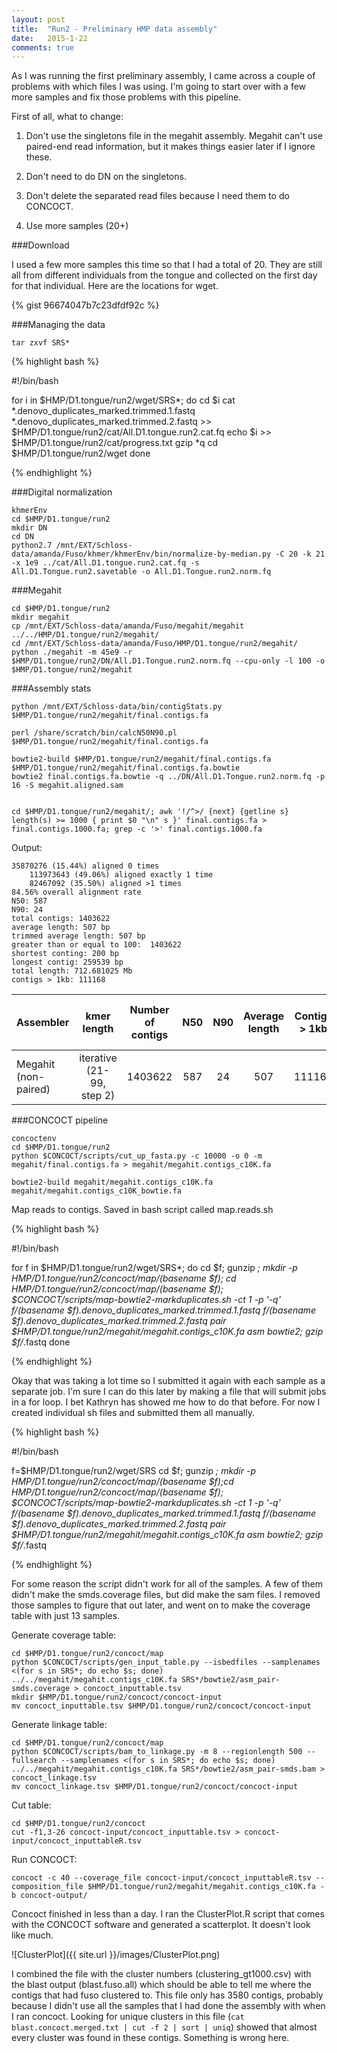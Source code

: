 ```yaml
---
layout: post
title:  "Run2 - Preliminary HMP data assembly"
date:   2015-1-22
comments: true
---
```


As I was running the first preliminary assembly, I came across a couple of problems with which files I was using. I'm going to start over with a few more samples and fix those problems with this pipeline.

First of all, what to change:

1. Don't use the singletons file in the megahit assembly. Megahit can't use paired-end read information, but it makes things easier later if I ignore these.

2. Don't need to do DN on the singletons.

3. Don't delete the separated read files because I need them to do CONCOCT.

4. Use more samples (20+)


###Download

I used a few more samples this time so that I had a total of 20. They are still all from different individuals from the tongue and collected on the first day for that individual. Here are the locations for wget.

{% gist 96674047b7c23dfdf92c %}

###Managing the data

~~~~
tar zxvf SRS*
~~~~


{% highlight bash %}

#!/bin/bash

for i in $HMP/D1.tongue/run2/wget/SRS*; do
	cd $i
	cat *.denovo_duplicates_marked.trimmed.1.fastq *.denovo_duplicates_marked.trimmed.2.fastq >> $HMP/D1.tongue/run2/cat/All.D1.tongue.run2.cat.fq
	echo $i >> $HMP/D1.tongue/run2/cat/progress.txt
	gzip *q
	cd $HMP/D1.tongue/run2/wget
done

{% endhighlight %}

###Digital normalization

~~~~
khmerEnv
cd $HMP/D1.tongue/run2
mkdir DN
cd DN
python2.7 /mnt/EXT/Schloss-data/amanda/Fuso/khmer/khmerEnv/bin/normalize-by-median.py -C 20 -k 21 -x 1e9 ../cat/All.D1.tongue.run2.cat.fq -s All.D1.Tongue.run2.savetable -o All.D1.Tongue.run2.norm.fq
~~~~

###Megahit

~~~~
cd $HMP/D1.tongue/run2
mkdir megahit
cp /mnt/EXT/Schloss-data/amanda/Fuso/megahit/megahit ../../HMP/D1.tongue/run2/megahit/
cd /mnt/EXT/Schloss-data/amanda/Fuso/HMP/D1.tongue/run2/megahit/
python ./megahit -m 45e9 -r $HMP/D1.tongue/run2/DN/All.D1.Tongue.run2.norm.fq --cpu-only -l 100 -o $HMP/D1.tongue/run2/megahit
~~~~

###Assembly stats

~~~~
python /mnt/EXT/Schloss-data/bin/contigStats.py $HMP/D1.tongue/run2/megahit/final.contigs.fa

perl /share/scratch/bin/calcN50N90.pl $HMP/D1.tongue/run2/megahit/final.contigs.fa

bowtie2-build $HMP/D1.tongue/run2/megahit/final.contigs.fa $HMP/D1.tongue/run2/megahit/final.contigs.fa.bowtie
bowtie2 final.contigs.fa.bowtie -q ../DN/All.D1.Tongue.run2.norm.fq -p 16 -S megahit.aligned.sam 


cd $HMP/D1.tongue/run2/megahit/; awk '!/^>/ {next} {getline s} length(s) >= 1000 { print $0 "\n" s }' final.contigs.fa > final.contigs.1000.fa; grep -c '>' final.contigs.1000.fa 
~~~~

Output:

~~~~
35870276 (15.44%) aligned 0 times
    113973643 (49.06%) aligned exactly 1 time
    82467092 (35.50%) aligned >1 times
84.56% overall alignment rate
N50: 587
N90: 24
total contigs: 1403622
average length: 507 bp
trimmed average length: 507 bp
greater than or equal to 100:  1403622
shortest conting: 200 bp
longest contig: 259539 bp
total length: 712.681025 Mb
contigs > 1kb: 111168
~~~~



Assembler | kmer length | Number of contigs | N50 | N90 | Average length | Contigs > 1kb | percent of reads used | assembly file name
:---------------|:--------:|:--------:|:--------:|:--------:|:------------:|:------------:|:------------:|--------:
Megahit (non-paired) | iterative (21-99, step 2) | 1403622 | 587 | 24 | 507 |  111168 | 84.56% | $HMP/D1.tongue/run2/megahit/final.contigs.fa

###CONCOCT pipeline

~~~~
concoctenv
cd $HMP/D1.tongue/run2
python $CONCOCT/scripts/cut_up_fasta.py -c 10000 -o 0 -m megahit/final.contigs.fa > megahit/megahit.contigs_c10K.fa

bowtie2-build megahit/megahit.contigs_c10K.fa megahit/megahit.contigs_c10K_bowtie.fa
~~~~

Map reads to contigs. Saved in bash script called map.reads.sh

{% highlight bash %}

#!/bin/bash

for f in $HMP/D1.tongue/run2/wget/SRS*; do 
  	cd $f;
  	gunzip *;
  	mkdir -p $HMP/D1.tongue/run2/concoct/map/$(basename $f);
    cd $HMP/D1.tongue/run2/concoct/map/$(basename $f);
    $CONCOCT/scripts/map-bowtie2-markduplicates.sh -ct 1 -p '-q' $f/$(basename $f).denovo_duplicates_marked.trimmed.1.fastq $f/$(basename $f).denovo_duplicates_marked.trimmed.2.fastq pair $HMP/D1.tongue/run2/megahit/megahit.contigs_c10K.fa asm bowtie2;
    gzip $f/*.fastq
done


{% endhighlight %}

Okay that was taking a lot time so I submitted it again with each sample as a separate job. I'm sure I can do this later by making a file that will submit jobs in a for loop. I bet Kathryn has showed me how to do that before. For now I created individual sh files and submitted them all manually.

{% highlight bash %}

#!/bin/bash

f=$HMP/D1.tongue/run2/wget/SRS
cd $f;
gunzip *;
mkdir -p $HMP/D1.tongue/run2/concoct/map/$(basename $f);cd $HMP/D1.tongue/run2/concoct/map/$(basename $f);
$CONCOCT/scripts/map-bowtie2-markduplicates.sh -ct 1 -p '-q' $f/$(basename $f).denovo_duplicates_marked.trimmed.1.fastq $f/$(basename $f).denovo_duplicates_marked.trimmed.2.fastq pair $HMP/D1.tongue/run2/megahit/megahit.contigs_c10K.fa asm bowtie2;
gzip $f/*.fastq


{% endhighlight %}

For some reason the script didn't work for all of the samples. A few of them didn't make the smds.coverage files, but did make the sam files. I removed those samples to figure that out later, and went on to make the coverage table with just 13 samples. 

Generate coverage table:

~~~~
cd $HMP/D1.tongue/run2/concoct/map
python $CONCOCT/scripts/gen_input_table.py --isbedfiles --samplenames <(for s in SRS*; do echo $s; done) ../../megahit/megahit.contigs_c10K.fa SRS*/bowtie2/asm_pair-smds.coverage > concoct_inputtable.tsv
mkdir $HMP/D1.tongue/run2/concoct/concoct-input
mv concoct_inputtable.tsv $HMP/D1.tongue/run2/concoct/concoct-input

~~~~

Generate linkage table:

~~~~
cd $HMP/D1.tongue/run2/concoct/map
python $CONCOCT/scripts/bam_to_linkage.py -m 8 --regionlength 500 --fullsearch --samplenames <(for s in SRS*; do echo $s; done) ../../megahit/megahit.contigs_c10K.fa SRS*/bowtie2/asm_pair-smds.bam > concoct_linkage.tsv
mv concoct_linkage.tsv $HMP/D1.tongue/run2/concoct/concoct-input

~~~~

Cut table:

~~~~
cd $HMP/D1.tongue/run2/concoct
cut -f1,3-26 concoct-input/concoct_inputtable.tsv > concoct-input/concoct_inputtableR.tsv
~~~~

Run CONCOCT:

~~~~
concoct -c 40 --coverage_file concoct-input/concoct_inputtableR.tsv --composition_file $HMP/D1.tongue/run2/megahit/megahit.contigs_c10K.fa -b concoct-output/
~~~~

Concoct finished in less than a day. I ran the ClusterPlot.R script that comes with the CONCOCT software and generated a scatterplot. It doesn't look like much.

![ClusterPlot]({{ site.url }}/images/ClusterPlot.png)

I combined the file with the cluster numbers (clustering_gt1000.csv) with the blast output (blast.fuso.all) which should be able to tell me where the contigs that had fuso clustered to. This file only has 3580 contigs, probably because I didn't use all the samples that I had done the assembly with when I ran concoct. Looking for unique clusters in this file (`cat blast.concoct.merged.txt | cut -f 2 | sort | uniq`) showed that almost every cluster was found in these contigs. Something is wrong here. 



